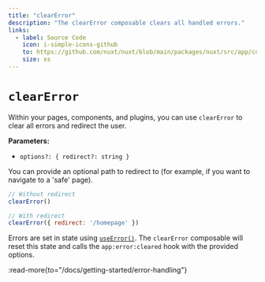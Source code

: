 ```yaml
---
title: "clearError"
description: "The clearError composable clears all handled errors."
links:
  - label: Source Code
    icon: i-simple-icons-github
    to: https://github.com/nuxt/nuxt/blob/main/packages/nuxt/src/app/composables/error.ts
    size: xs
---
```


# `clearError`

Within your pages, components, and plugins, you can use `clearError` to clear all errors and redirect the user.

**Parameters:**

- `options?: { redirect?: string }`

You can provide an optional path to redirect to (for example, if you want to navigate to a 'safe' page).

```js
// Without redirect
clearError()

// With redirect
clearError({ redirect: '/homepage' })
```

Errors are set in state using [`useError()`](/docs/api/composables/use-error). The `clearError` composable will reset this state and calls the `app:error:cleared` hook with the provided options.

:read-more{to="/docs/getting-started/error-handling"}
